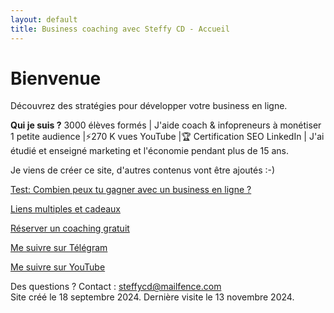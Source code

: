```yaml
---
layout: default
title: Business coaching avec Steffy CD - Accueil
---
```

# Bienvenue

Découvrez des stratégies pour développer votre business en ligne.<p>
<b>Qui je suis ?</b> 3000 élèves formés | J'aide coach & infopreneurs à monétiser 1 petite audience |⚡️270 K vues YouTube |🏆 Certification SEO LinkedIn | J'ai étudié et enseigné marketing et l'économie pendant plus de 15 ans.

Je viens de créer ce site, d'autres contenus vont être ajoutés :-)


<a href="http://forms.gle/PPhe2kUfzohxfQpp6">Test: Combien peux tu gagner avec un business en ligne ?</a>

<a href="http://mtr.bio/funeducationacademycom">Liens multiples et cadeaux</a> 

<a href="http://calendly.com/coaching-infopreneurs/decouverte?month=2024-01">Réserver un coaching gratuit</a>

<a href="http://docs.google.com/forms/d/e/1FAIpQLScPa8v7p1iMQupOlwNSdW9t6fD9wP1TFKS-C1ak424ckBKupw/viewform?usp=sf_link">Me suivre sur Télégram</a>

<a href="http://youtube.com/@SteffyCDbusinesscoaching/?sub_confirmation=1">Me suivre sur YouTube</a>



Des questions ? Contact : steffycd@mailfence.com <br>
Site créé le 18 septembre 2024. Dernière visite le 13 novembre 2024.
